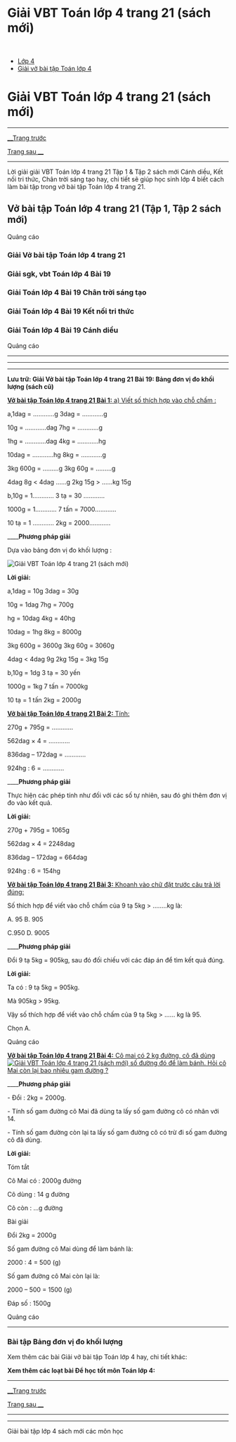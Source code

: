 # Giải VBT Toán lớp 4 trang 21 (sách mới)

﻿

  * [Lớp 4](https://vietjack.com/series/lop-4.jsp)
  * [Giải vở bài tập Toán lớp 4](https://vietjack.com/giai-vo-bai-tap-toan-4/index.jsp)



# Giải VBT Toán lớp 4 trang 21 (sách mới)

* * *

[__Trang trước](https://vietjack.com/giai-vo-bai-tap-toan-4/bai-18-yen-ta-tan.jsp)

[Trang sau __](https://vietjack.com/giai-vo-bai-tap-toan-4/bai-20-giay-the-ki.jsp)

* * *

Lời giải giải VBT Toán lớp 4 trang 21 Tập 1 & Tập 2 sách mới Cánh diều, Kết nối tri thức, Chân trời sáng tạo hay, chi tiết sẽ giúp học sinh lớp 4 biết cách làm bài tập trong vở bài tập Toán lớp 4 trang 21.

## Vở bài tập Toán lớp 4 trang 21 (Tập 1, Tập 2 sách mới)

Quảng cáo

### **Giải Vở bài tập Toán lớp 4 trang 21**

### **Giải sgk, vbt Toán lớp 4 Bài 19**

### **Giải Toán lớp 4 Bài 19 Chân trời sáng tạo**

### **Giải Toán lớp 4 Bài 19 Kết nối tri thức**

### **Giải Toán lớp 4 Bài 19 Cánh diều**

Quảng cáo

* * *

* * *

* * *

**Lưu trữ: Giải Vở bài tập Toán lớp 4 trang 21 Bài 19: Bảng đơn vị đo khối lượng (sách cũ)**

[**Vở bài tập Toán lớp 4 trang 21 Bài 1:** a) Viết số thích hợp vào chỗ chấm : ](https://vietjack.com/giai-vo-bai-tap-toan-4/bai-1-trang-21-vbt-toan-4-tap-1.jsp)

a,1dag = …………g 3dag = …………g

10g = …………dag 7hg = …………g

1hg = …………dag 4kg = …………hg

10dag = …………hg 8kg = …………g

3kg 600g = ………g 3kg 60g = ………g

4dag 8g < 4dag ……g 2kg 15g > ……kg 15g

b,10g = 1………… 3 tạ = 30 …………

1000g = 1………… 7 tấn = 7000…………

10 tạ = 1 ………… 2kg = 2000…………

____**Phương pháp giải**

Dựa vào bảng đơn vị đo khối lượng :

![Giải VBT Toán lớp 4 trang 21 \(sách mới\)](https://vietjack.com/giai-vo-bai-tap-toan-4/images/2022-bai-1-trang-21-vbt-toan-4-tap-1-sua2022.PNG)

**Lời giải:**

a,1dag = 10g 3dag = 30g

10g = 1dag 7hg = 700g

hg = 10dag 4kg = 40hg

10dag = 1hg 8kg = 8000g

3kg 600g = 3600g 3kg 60g = 3060g

4dag < 4dag 9g 2kg 15g = 3kg 15g

b,10g = 1dg 3 tạ = 30 yến

1000g = 1kg 7 tấn = 7000kg

10 tạ = 1 tấn 2kg = 2000g

[**Vở bài tập Toán lớp 4 trang 21 Bài 2:** Tính: ](https://vietjack.com/giai-vo-bai-tap-toan-4/bai-2-trang-21-vbt-toan-4-tap-1.jsp)

270g + 795g = …………

562dag × 4 = …………

836dag – 172dag = …………

924hg : 6 = …………

____**Phương pháp giải**

Thực hiện các phép tính như đối với các số tự nhiên, sau đó ghi thêm đơn vị đo vào kết quả. 

**Lời giải:**

270g + 795g = 1065g

562dag × 4 = 2248dag

836dag – 172dag = 664dag

924hg : 6 = 154hg

[**Vở bài tập Toán lớp 4 trang 21 Bài 3:** Khoanh vào chữ đặt trước câu trả lời đúng: ](https://vietjack.com/giai-vo-bai-tap-toan-4/bai-3-trang-21-vbt-toan-4-tap-1.jsp)

Số thích hợp để viết vào chỗ chấm của 9 tạ 5kg > ……..kg là:

A. 95 B. 905

C.950 D. 9005

____**Phương pháp giải**

Đổi 9 tạ 5kg = 905kg, sau đó đối chiếu với các đáp án để tìm kết quả đúng.

**Lời giải:**

Ta có : 9 tạ 5kg = 905kg.

Mà 905kg > 95kg.

Vậy số thích hợp để viết vào chỗ chấm của 9 tạ 5kg > …… kg là 95.

Chọn A.

Quảng cáo

[**Vở bài tập Toán lớp 4 trang 21 Bài 4:** Cô mai có 2 kg đường, cô đã dùng ![Giải VBT Toán lớp 4 trang 21 \(sách mới\)](https://vietjack.com/giai-vo-bai-tap-toan-4/images/bai-4-trang-21-vbt-toan-4-tap-1.PNG) số đường đó để làm bánh. Hỏi cô Mai còn lại bao nhiêu gam đường ?](https://vietjack.com/giai-vo-bai-tap-toan-4/bai-4-trang-21-vbt-toan-4-tap-1.jsp)

____**Phương pháp giải**

\- Đổi : 2kg = 2000g. 

\- Tính số gam đường cô Mai đã dùng ta lấy số gam đường cô có nhân với 14.

\- Tính số gam đường còn lại ta lấy số gam đường cô có trừ đi số gam đường cô đã dùng.

**Lời giải:**

Tóm tắt 

Cô Mai có : 2000g đường 

Cô dùng : 14 g đường

Cô còn : …g đường 

Bài giải

Đổi 2kg = 2000g

Số gam đường cô Mai dùng để làm bánh là:

2000 : 4 = 500 (g)

Số gam đường cô Mai còn lại là:

2000 – 500 = 1500 (g)

Đáp số : 1500g

Quảng cáo

* * *

### **Bài tập Bảng đơn vị đo khối lượng**

Xem thêm các bài Giải vở bài tập Toán lớp 4 hay, chi tiết khác:

**Xem thêm các loạt bài Để học tốt môn Toán lớp 4:**

* * *

[__Trang trước](https://vietjack.com/giai-vo-bai-tap-toan-4/bai-18-yen-ta-tan.jsp)

[Trang sau __](https://vietjack.com/giai-vo-bai-tap-toan-4/bai-20-giay-the-ki.jsp)

* * *

* * *

Giải bài tập lớp 4 sách mới các môn học
